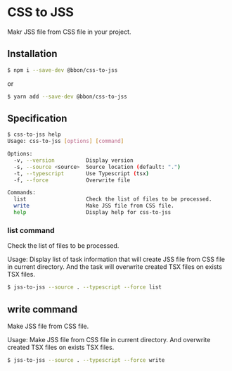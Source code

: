 # CSS to JSS

Makr JSS file from CSS file in your project.

## Installation

```bash
$ npm i --save-dev @bbon/css-to-jss
```

or

```bash
$ yarn add --save-dev @bbon/css-to-jss
```

## Specification

```bash
$ css-to-jss help
Usage: css-to-jss [options] [command]

Options:
  -v, --version          Display version
  -s, --source <source>  Source location (default: ".")
  -t, --typescript       Use Typescript (tsx)
  -f, --force            Overwrite file

Commands:
  list                   Check the list of files to be processed.
  write                  Make JSS file from CSS file.
  help                   Display help for css-to-jss
```

### list command

Check the list of files to be processed.

Usage:
Display list of task information that will create JSS file from CSS file in current directory.
And the task will overwrite created TSX files on exists TSX files.

```bash
$ jss-to-jss --source . --typescript --force list
```

## write command

Make JSS file from CSS file.

Usage:
Make JSS file from CSS file in current directory.
And overwrite created TSX files on exists TSX files.

```bash
$ jss-to-jss --source . --typescript --force write
```
